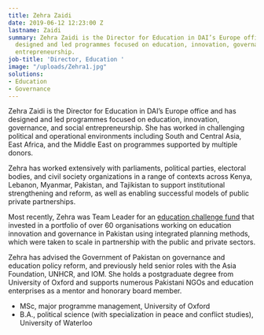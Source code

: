 ```yaml
---
title: Zehra Zaidi
date: 2019-06-12 12:23:00 Z
lastname: Zaidi
summary: Zehra Zaidi is the Director for Education in DAI’s Europe office and has
  designed and led programmes focused on education, innovation, governance, and social
  entrepreneurship.
job-title: 'Director, Education '
image: "/uploads/Zehra1.jpg"
solutions:
- Education
- Governance
---
```


Zehra Zaidi is the Director for Education in DAI’s Europe office and has designed and led programmes focused on education, innovation, governance, and social entrepreneurship. She has worked in challenging political and operational environments including South and Central Asia, East Africa, and the Middle East on programmes supported by multiple donors. 

Zehra has worked extensively with parliaments, political parties, electoral bodies, and civil society organizations in a range of contexts across Kenya, Lebanon, Myanmar, Pakistan, and Tajikistan to support institutional strengthening and reform, as well as enabling successful models of public private partnerships.

Most recently, Zehra was Team Leader for an [education challenge fund](https://www.dai.com/our-work/projects/pakistan-education-voice-and-accountability-fund) that invested in a portfolio of over 60 organisations working on education innovation and governance in Pakistan using integrated planning methods, which were taken to scale in partnership with the public and private sectors. 

Zehra has advised the Government of Pakistan on governance and education policy reform, and previously held senior roles with the Asia Foundation, UNHCR, and IOM. She holds a postgraduate degree from University of Oxford and supports numerous Pakistani NGOs and education enterprises as a mentor and honorary board member.

* MSc, major programme management, University of Oxford
* B.A., political science (with specialization in peace and conflict studies), University of Waterloo